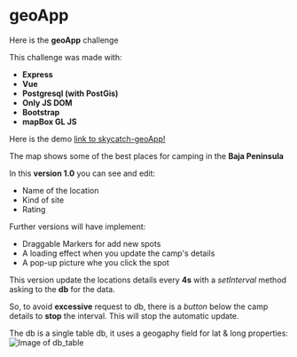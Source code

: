 # geoApp

Here is the **geoApp** challenge

This challenge was made with:
- **Express**
- **Vue**
- **Postgresql (with PostGis)**
- **Only JS DOM**
- **Bootstrap**
- **mapBox GL JS**

Here is the demo [link to skycatch-geoApp!](https://skycatch-geoapp.herokuapp.com)

The map shows some of the best places for camping in the **Baja Peninsula**

In this **version 1.0** you can see and edit:
* Name of the location
* Kind of site
* Rating

Further versions will have implement:
* Draggable Markers for add new spots
* A loading effect when you update the camp's details
* A pop-up picture whe you click the spot

This version update the locations details every **4s** with a *setInterval* method asking to the **db** for the data.

So, to avoid **excessive** request to db, there is a *button* below the camp details to **stop** the interval. This will stop the automatic update.

The db is a single table db, it uses a geogaphy field for lat & long properties:
![Image of db_table](https://github.com/ojedaTalent/geoApp/locations.png)




